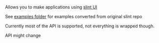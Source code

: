 
Allows you to make applications using [slint UI](https://slint-ui.com/)

See [examples folder](examples/) for examples converted from original slint repo

Currently most of the API is supported, not everything is wrapped though.

API might change
